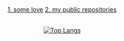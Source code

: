 <div align="center">
    <a href="https://goentity.github.io/auto_git_push_for_my_blog/">1. some love</a>
    <a href="https://goentity.github.io/GoEntity_Github/">2. my public repositories</a>
</div>

<br>

<div align="center">
    
  [![Top Langs](https://github-readme-stats.vercel.app/api/top-langs/?username=goentity&layout=pie&theme=dracula&langs_count=99)](https://github.com/anuraghazra/github-readme-stats)
  
</div>

